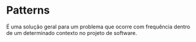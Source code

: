 # Patterns
É uma solução geral para um problema que ocorre com frequência dentro de um determinado contexto no projeto de software.
